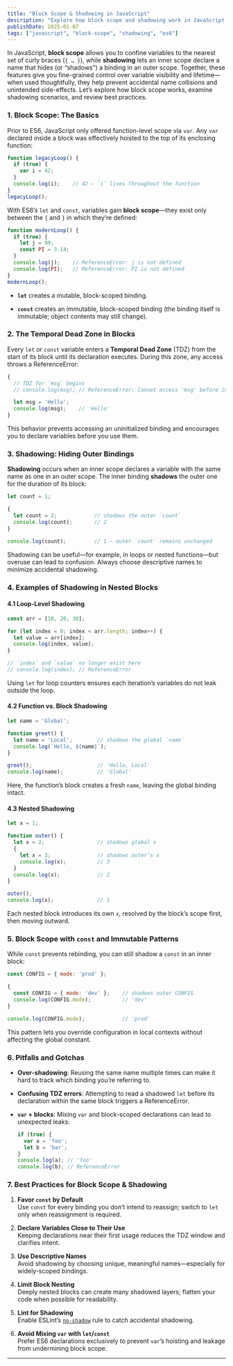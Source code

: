 ```yaml
---
title: "Block Scope & Shadowing in JavaScript"
description: "Explore how block scope and shadowing work in JavaScript, including best practices to avoid common pitfalls."
publishDate: 2025-01-07
tags: ["javascript", "block-scope", "shadowing", "es6"]
---
```

In JavaScript, **block scope** allows you to confine variables to the nearest set of curly braces (`{ … }`), while **shadowing** lets an inner scope declare a name that hides (or “shadows”) a binding in an outer scope. Together, these features give you fine-grained control over variable visibility and lifetime—when used thoughtfully, they help prevent accidental name collisions and unintended side-effects. Let’s explore how block scope works, examine shadowing scenarios, and review best practices.

### 1. Block Scope: The Basics

Prior to ES6, JavaScript only offered function-level scope via `var`. Any `var` declared inside a block was effectively hoisted to the top of its enclosing function:

```js
function legacyLoop() {
  if (true) {
    var i = 42;
  }
  console.log(i);    // 42 — `i` lives throughout the function
}
legacyLoop();
```

With ES6’s `let` and `const`, variables gain **block scope**—they exist only between the `{` and `}` in which they’re defined:

```js
function modernLoop() {
  if (true) {
    let j = 99;
    const PI = 3.14;
  }
  console.log(j);    // ReferenceError: j is not defined
  console.log(PI);   // ReferenceError: PI is not defined
}
modernLoop();
```

- **`let`** creates a mutable, block-scoped binding.
    
- **`const`** creates an immutable, block-scoped binding (the binding itself is immutable; object contents may still change).
    

### 2. The Temporal Dead Zone in Blocks

Every `let` or `const` variable enters a **Temporal Dead Zone** (TDZ) from the start of its block until its declaration executes. During this zone, any access throws a ReferenceError:

```js
{
  // TDZ for `msg` begins
  // console.log(msg); // ReferenceError: Cannot access 'msg' before initialization

  let msg = 'Hello';
  console.log(msg);    // 'Hello'
}
```

This behavior prevents accessing an uninitialized binding and encourages you to declare variables before you use them.

### 3. Shadowing: Hiding Outer Bindings

**Shadowing** occurs when an inner scope declares a variable with the same name as one in an outer scope. The inner binding **shadows** the outer one for the duration of its block:

```js
let count = 1;

{
  let count = 2;            // shadows the outer `count`
  console.log(count);       // 2
}

console.log(count);         // 1 — outer `count` remains unchanged
```

Shadowing can be useful—for example, in loops or nested functions—but overuse can lead to confusion. Always choose descriptive names to minimize accidental shadowing.

### 4. Examples of Shadowing in Nested Blocks

#### 4.1 Loop-Level Shadowing

```js
const arr = [10, 20, 30];

for (let index = 0; index < arr.length; index++) {
  let value = arr[index];
  console.log(index, value);
}

// `index` and `value` no longer exist here
// console.log(index); // ReferenceError
```

Using `let` for loop counters ensures each iteration’s variables do not leak outside the loop.

#### 4.2 Function vs. Block Shadowing

```js
let name = 'Global';

function greet() {
  let name = 'Local';        // shadows the global `name`
  console.log(`Hello, ${name}`);
}

greet();                     // 'Hello, Local'
console.log(name);           // 'Global'
```

Here, the function’s block creates a fresh `name`, leaving the global binding intact.

#### 4.3 Nested Shadowing

```js
let x = 1;

function outer() {
  let x = 2;                 // shadows global x
  {
    let x = 3;               // shadows outer’s x
    console.log(x);          // 3
  }
  console.log(x);            // 2
}

outer();
console.log(x);              // 1
```

Each nested block introduces its own `x`, resolved by the block’s scope first, then moving outward.

### 5. Block Scope with `const` and Immutable Patterns

While `const` prevents rebinding, you can still shadow a `const` in an inner block:

```js
const CONFIG = { mode: 'prod' };

{
  const CONFIG = { mode: 'dev' };    // shadows outer CONFIG
  console.log(CONFIG.mode);          // 'dev'
}

console.log(CONFIG.mode);            // 'prod'
```

This pattern lets you override configuration in local contexts without affecting the global constant.

### 6. Pitfalls and Gotchas

- **Over‐shadowing**: Reusing the same name multiple times can make it hard to track which binding you’re referring to.
    
- **Confusing TDZ errors**: Attempting to read a shadowed `let` before its declaration within the same block triggers a ReferenceError.
    
- **`var` + blocks**: Mixing `var` and block-scoped declarations can lead to unexpected leaks:
    
    ```js
    if (true) {
      var a = 'foo';
      let b = 'bar';
    }
    console.log(a); // 'foo'
    console.log(b); // ReferenceError
    ```
    

### 7. Best Practices for Block Scope & Shadowing

1. **Favor `const` by Default**  
    Use `const` for every binding you don’t intend to reassign; switch to `let` only when reassignment is required.
    
2. **Declare Variables Close to Their Use**  
    Keeping declarations near their first usage reduces the TDZ window and clarifies intent.
    
3. **Use Descriptive Names**  
    Avoid shadowing by choosing unique, meaningful names—especially for widely-scoped bindings.
    
4. **Limit Block Nesting**  
    Deeply nested blocks can create many shadowed layers; flatten your code when possible for readability.
    
5. **Lint for Shadowing**  
    Enable ESLint’s [`no-shadow`](https://eslint.org/docs/rules/no-shadow) rule to catch accidental shadowing.
    
6. **Avoid Mixing `var` with `let`/`const`**  
    Prefer ES6 declarations exclusively to prevent `var`’s hoisting and leakage from undermining block scope.
    

---

